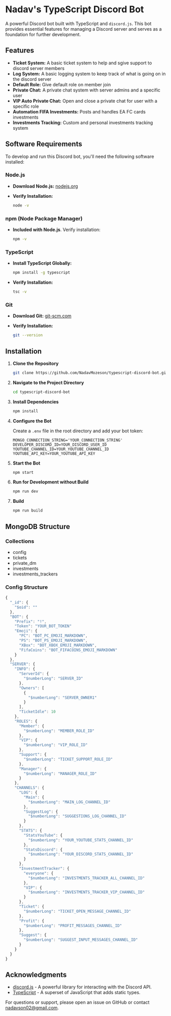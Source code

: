 # Nadav's TypeScript Discord Bot

A powerful Discord bot built with TypeScript and `discord.js`. This bot provides essential features for managing a Discord server and serves as a foundation for further development.

## Features

- **Ticket System:** A basic ticket system to help and sgive support to discord server members
- **Log System:** A basic logging system to keep track of what is going on in the discord server
- **Default Role:** Give default role on member join
- **Private Chat:** A private chat system with server admins and a specific user
- **VIP Auto Private Chat:** Open and close a private chat for user with a specific role
- **Automation FIFA Investments:** Posts and handles EA FC cards investments
- **Investments Tracking:** Custom and personal investments tracking system

## Software Requirements

To develop and run this Discord bot, you'll need the following software installed:

### **Node.js** 

- **Download Node.js:** [nodejs.org](https://nodejs.org/)
- **Verify Installation:**

   ```bash
   node -v
   ```

### **npm** (Node Package Manager)

- **Included with Node.js**. Verify installation:

   ```bash
   npm -v
   ```

### **TypeScript**

- **Install TypeScript Globally:**

   ```bash
   npm install -g typescript
   ```

- **Verify Installation:**

   ```bash
   tsc -v
   ```

### **Git**

- **Download Git:** [git-scm.com](https://git-scm.com/)
- **Verify Installation:**

   ```bash
   git --version
   ```

## Installation

1. **Clone the Repository**

   ```bash
   git clone https://github.com/NadavMozeson/typescript-discord-bot.git
   ```

2. **Navigate to the Project Directory**

   ```bash
   cd typescript-discord-bot
   ```

3. **Install Dependencies**

   ```bash
   npm install
   ```

4. **Configure the Bot**

   Create a `.env` file in the root directory and add your bot token:

   ```env
   MONGO_CONNECTION_STRING='YOUR_CONNECTION_STRING'
   DEVELOPER_DISCORD_ID=YOUR_DISCORD_USER_ID
   YOUTUBE_CHANNEL_ID=YOUR_YOUTUBE_CHANNEL_ID
   YOUTUBE_API_KEY=YOUR_YOUTUBE_API_KEY
   ```

5. **Start the Bot**

   ```bash
   npm start
   ```

6. **Run for Development without Build**

   ```bash
   npm run dev
   ```

6. **Build**

   ```bash
   npm run build
   ```

## MongoDB Structure

### Collections
- config
- tickets
- private_dm
- investments
- investments_trackers

### Config Structure
```js
{
  "_id": {
    "$oid": ""
  },
  "BOT": {
    "Prefix": "!",
    "Token": "YOUR_BOT_TOKEN"
    "Emoji": {
      "PC": "BOT_PC_EMOJI_MARKDOWN",
      "PS": "BOT_PS_EMOJI_MARKDOWN",
      "XBox": "BOT_XBOX_EMOJI_MARKDOWN",
      "FifaCoins": "BOT_FIFACOINS_EMOJI_MARKDOWN"
    }
  },
  "SERVER": {
    "INFO": {
      "ServerId": {
        "$numberLong": "SERVER_ID"
      },
      "Owners": [
        {
          "$numberLong": "SERVER_OWNER1"
        }
      ],
      "TicketIdle": 10
    },
    "ROLES": {
      "Member": {
        "$numberLong": "MEMBER_ROLE_ID"
      },
      "VIP": {
        "$numberLong": "VIP_ROLE_ID"
      },
      "Support": {
        "$numberLong": "TICKET_SUPPORT_ROLE_ID"
      },
      "Manager": {
        "$numberLong": "MANAGER_ROLE_ID"
      }
    },
    "CHANNELS": {
      "LOG": {
        "Main": {
          "$numberLong": "MAIN_LOG_CHANNEL_ID"
        },
        "SuggestLog": {
          "$numberLong": "SUGGESTIONS_LOG_CHANNEL_ID"
        }
      },
      "STATS": {
        "StatsYouTube": {
          "$numberLong": "YOUR_YOUTUBE_STATS_CHANNEL_ID"
        },
        "StatsDiscord": {
          "$numberLong": "YOUR_DISCORD_STATS_CHANNEL_ID"
        }
      },
      "InvestmentTracker": {
        "everyone": {
          "$numberLong": "INVESTMENTS_TRACKER_ALL_CHANNEL_ID"
        },
        "VIP": {
          "$numberLong": "INVESTMENTS_TRACKER_VIP_CHANNEL_ID"
        }
      },
      "Ticket": {
        "$numberLong": "TICKET_OPEN_MESSAGE_CHANNEL_ID"
      },
      "Profit": {
        "$numberLong": "PROFIT_MESSAGES_CHANNEL_ID"
      },
      "Suggest": {
        "$numberLong": "SUGGEST_INPUT_MESSAGES_CHANNEL_ID"
      }
    }
  }
}
```

## Acknowledgments

- [discord.js](https://discord.js.org/) - A powerful library for interacting with the Discord API.
- [TypeScript](https://www.typescriptlang.org/) - A superset of JavaScript that adds static types.

For questions or support, please open an issue on GitHub or contact [nadavson02@gmail.com](mailto:nadavson02@gmail.com).
